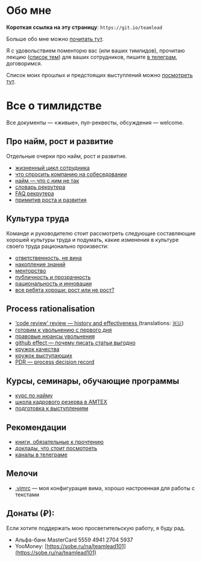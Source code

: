 # Обо мне

**Короткая ссылка на эту страницу**: `https://git.io/teamlead`

Больше обо мне можно [почитать тут](https://github.com/sharovatov).

Я с удовольствием поменторю вас (или ваших тимлидов), прочитаю лекцию ([список тем](topics.md)) для ваших сотрудников, пишите [в телеграм](http://t.me/vitaly19842), договоримся.

Список моих прошлых и предстоящих выступлений можно [посмотреть тут](alltalks.md).

# Все о тимлидстве

Все документы — «живые», пул-реквесты, обсуждения  — welcome.

## Про найм, рост и развитие

Отдельные очерки про найм, рост и развитие.

- [жизненный цикл сотрудника](lifecycle.md)
- [что спросить компанию на собеседовании](company_interview.md)
- [найм — что с ним не так](hiring.md)
- [словарь рекрутера](recruiting.md)
- [FAQ рекрутера](recruiter_FAQ.md)
- [примитив роста и развития](growth.md)

## Культура труда

Команде и руководителю стоит рассмотреть следующие составляющие хорошей культуры труда и подумать, какие изменения в культуре своего труда рационально произвести:

- [ответственность, не вина](blameless_responsibility.md)
- [накопление знаний](knowledge.md)
- [менторство](mentorship.md)
- [публичность и прозрачность](transparency.md)
- [рациональность и инновации](innovations.md)
- [все ребята хороши: рост или не рост?](growth-stability.md)

## Process rationalisation
- [‘code review’ review — history and effectiveness ](codereview_en.md) (translations: [:ru:](codereview.md))
- [готовим к увольнению с первого дня](firing.md)
- [правовые нюансы увольнения](firing_law.md)
- [github effect — почему писать статьи выгодно](github-effect.md)
- [кружок качества](quality_circle.md)
- [кружок выступающих](speaking_club.md)
- [PDR — process decision record](PDR.md)

## Курсы, семинары, обучающие программы
- [курс по найму](recruiter_course.md)
- [школа кадрового резерва в АМТЕХ](https://github.com/AMTECH-dev/shkar)
- [подготовка к выступлениям](speaking_club.md)

## Рекомендации
- [книги, обязательные к прочтению](books.md)
- [доклады, что стоит посмотреть](talks.md)
- [каналы в телеграме](tg-channels.md)

## Мелочи
- [.vimrc](.vimrc) — моя конфигурация вима, хорошо настроенная для работы с текстами

## Донаты (₽):

Если хотите поддержать мою просветительскую работу, я буду рад.

- Альфа-банк MasterCard 5559 4941 2704 5937
- YooMoney: [https://sobe.ru/na/teamlead101](https://sobe.ru/na/teamlead101)
